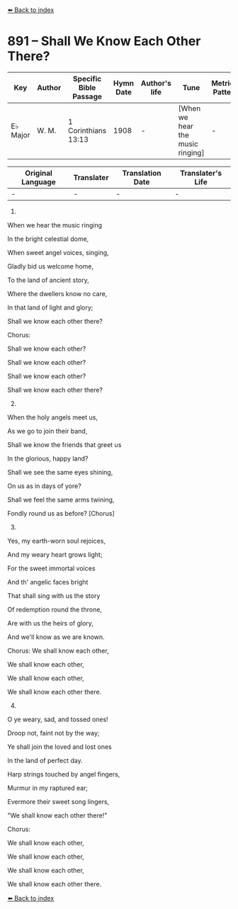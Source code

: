 [⬅️ Back to index](../README.md)

# 891 – Shall We Know Each Other There?

Key | Author   | Specific Bible Passage     |Hymn Date |Author's life |Tune |Metrical Pattern   |Composer/Source
-- | --------- | ---------------------------|----------|--------------|-----|-------------------|-------------  
E♭ Major |W. M. |1 Corinthians 13:13 |1908 |- |[When we hear the music ringing] |- |Rev. Robert Lowry

Original Language | Translater | Translation Date   | Translater's Life  
----------------- | --------- | --------------------|-------------     
\- |- |- |-




1.

When we hear the music ringing

In the bright celestial dome,

When sweet angel voices, singing,

Gladly bid us welcome home,

To the land of ancient story,

Where the dwellers know no care,

In that land of light and glory;

Shall we know each other there?



Chorus:

Shall we know each other?

Shall we know each other?

Shall we know each other?

Shall we know each other there?



2.

When the holy angels meet us,

As we go to join their band,

Shall we know the friends that greet us

In the glorious, happy land?

Shall we see the same eyes shining,

On us as in days of yore?

Shall we feel the same arms twining,

Fondly round us as before?  [Chorus]



3.

Yes, my earth-worn soul rejoices,

And my weary heart grows light;

For the sweet immortal voices

And th' angelic faces bright

That shall sing with us the story

Of redemption round the throne,

Are with us the heirs of glory,

And we'll know as we are known.



Chorus:  We shall know each other,

We shall know each other,

We shall know each other,

We shall know each other there.



4.

O ye weary, sad, and tossed ones!

Droop not, faint not by the way;

Ye shall join the loved and lost ones

In the land of perfect day.

Harp strings touched by angel fingers,

Murmur in my raptured ear;

Evermore their sweet song lingers,

"We shall know each other there!"



Chorus:

We shall know each other,

We shall know each other,

We shall know each other,

We shall know each other there.





[⬅️ Back to index](../README.md)
